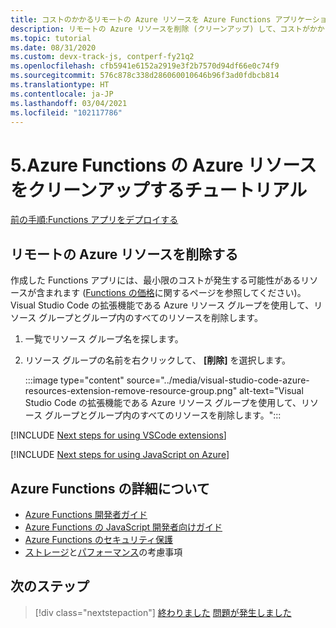 ```yaml
---
title: コストのかかるリモートの Azure リソースを Azure Functions アプリケーションのデプロイ後に削除する
description: リモートの Azure リソースを削除 (クリーンアップ) して、コストがかからないようにします。 リソースをクリーンアップするには、Azure Functions エクスプローラーで関数アプリを右クリックし、**関数アプリの削除** を選択します。
ms.topic: tutorial
ms.date: 08/31/2020
ms.custom: devx-track-js, contperf-fy21q2
ms.openlocfilehash: cfb5941e6152a2919e3f2b7570d94df66e0c74f9
ms.sourcegitcommit: 576c878c338d286060010646b96f3ad0fdbcb814
ms.translationtype: HT
ms.contentlocale: ja-JP
ms.lasthandoff: 03/04/2021
ms.locfileid: "102117786"
---
```

# <a name="5-clean-up-azure-resources-for-azure-functions-tutorial"></a>5.Azure Functions の Azure リソースをクリーンアップするチュートリアル

[前の手順:Functions アプリをデプロイする](tutorial-vscode-serverless-node-deploy-hosting.md)

## <a name="remove-remote-azure-resources"></a>リモートの Azure リソースを削除する

作成した Functions アプリには、最小限のコストが発生する可能性があるリソースが含まれます ([Functions の価格](https://azure.microsoft.com/pricing/details/functions/)に関するページを参照してください)。 Visual Studio Code の拡張機能である Azure リソース グループを使用して、リソース グループとグループ内のすべてのリソースを削除します。 

1. 一覧でリソース グループ名を探します。
1. リソース グループの名前を右クリックして、 **[削除]** を選択します。

    :::image type="content" source="../media/visual-studio-code-azure-resources-extension-remove-resource-group.png" alt-text="Visual Studio Code の拡張機能である Azure リソース グループを使用して、リソース グループとグループ内のすべてのリソースを削除します。":::

[!INCLUDE [Next steps for using VSCode extensions](../includes/tutorial-next-steps-vscode-extensions.md)]

[!INCLUDE [Next steps for using JavaScript on Azure](../includes/tutorial-next-steps-js-azure.md)]

## <a name="learn-more-about-azure-functions"></a>Azure Functions の詳細について

* [Azure Functions 開発者ガイド](/azure/azure-functions/functions-reference)
* [Azure Functions の JavaScript 開発者向けガイド](/azure/azure-functions/functions-reference-node)
* [Azure Functions のセキュリティ保護](/azure/azure-functions/security-concepts)
* [ストレージ](/azure/azure-functions/storage-considerations)と[パフォーマンス](/azure/azure-functions/functions-best-practices)の考慮事項

## <a name="next-steps"></a>次のステップ

> [!div class="nextstepaction"]
> [終わりました](../how-to/develop-serverless-apps.md) [問題が発生しました](https://www.research.net/r/PWZWZ52?tutorial=node-deployment-azurefunctions&step=clean-up-resources)
